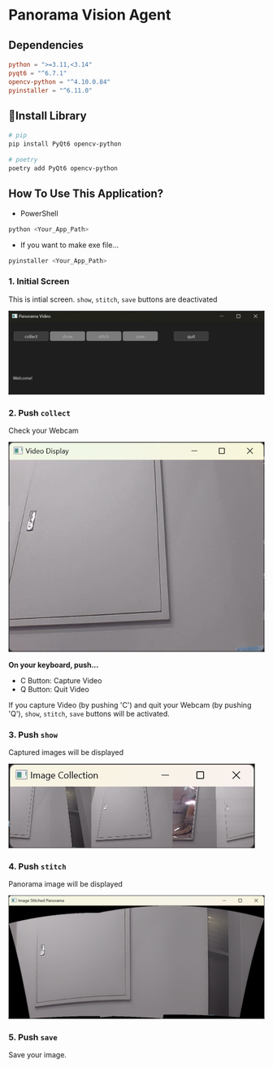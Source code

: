 # Panorama Vision Agent

## Dependencies

```toml
python = ">=3.11,<3.14"
pyqt6 = "^6.7.1"
opencv-python = "^4.10.0.84"
pyinstaller = "^6.11.0"
```

## 📌Install Library

```PowerShell
# pip
pip install PyQt6 opencv-python
```
```PowerShell
# poetry
poetry add PyQt6 opencv-python
```

## How To Use This Application?

* PowerShell
```PowerShell
python <Your_App_Path>
```

* If you want to make exe file...
```PowerShell
pyinstaller <Your_App_Path>
```

### 1. Initial Screen


This is intial screen. `show`, `stitch`, `save` buttons are deactivated

![initial_page](img/{F93290E1-C4DF-477D-AF69-26564B4B85E4}.png)

### 2. Push `collect`

Check your Webcam

![collect_button](img/{E53CD804-674D-4518-99F0-01CFECF878E6}.png)

**On your keyboard, push...**
* C Button: Capture Video
* Q Button: Quit Video

If you capture Video (by pushing 'C') and quit your Webcam (by pushing 'Q'), `show`, `stitch`, `save` buttons will be activated.

### 3. Push `show`

Captured images will be displayed

![image_collection](img/{CA47A6D3-4C7C-4E6A-86FE-DF1A77030F6D}.png)


### 4. Push `stitch`

Panorama image will be displayed

![image_stitched_panorama](img/{1B8FC8F1-8F0E-4782-993C-21DE6E5FB6B6}.png)


### 5. Push `save`

Save your image.
